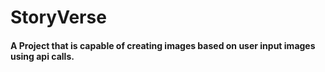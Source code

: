 # StoryVerse


#### A Project that is capable of creating images based on user input images using api calls.
